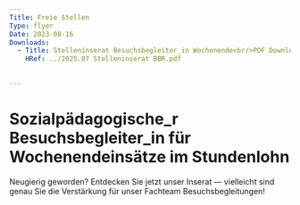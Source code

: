 ```yaml
---
Title: Freie Stellen
Type: flyer
Date: 2023-08-16
Downloads: 
  - Title: Stelleninserat Besuchsbegleiter_in Wochenende<br/>PDF Download
    HRef: ../2025.07 Stelleninserat BBR.pdf
  

---
```

# Sozialpädagogische_r Besuchsbegleiter_in für Wochenendeinsätze im Stundenlohn

Neugierig geworden? Entdecken Sie jetzt unser Inserat — vielleicht sind genau Sie die Verstärkung für unser Fachteam Besuchsbegleitungen!
